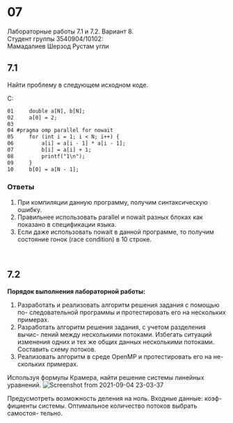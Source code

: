 # 07
Лабораторные работы 7.1 и 7.2. Вариант 8.<br>
Студент группы 3540904/10102:<br>
Мамадалиев Шерзод Рустам угли

## 7.1
Найти проблему в следующем исходном коде.

C:
```txt
01     double a[N], b[N];
02     a[0] = 2;
03
04 #pragma omp parallel for nowait
05     for (int i = 1; i < N; i++) {
06         a[i] = a[i - 1] * a[i - 1];
07         b[i] = a[i] + 1;
08         printf("1\n");
09     }
10     b[0] = a[N - 1];
```

### Ответы
1. При компиляции данную программу, получим синтаксическую ошибку.
2. Правильнее использовать parallel и nowait разных блоках как показано в спецификации языка.
3. Если даже использовать nowait в данной программе, то получим состояние гонок (race condition) в 10 строке.
<br>

## 7.2
**Порядок выполнения лабораторной работы:**
1. Разработать и реализовать алгоритм решения задания с помощью по-
следовательной программы и протестировать его на нескольких примерах.
2. Разработать алгоритм решения задания, с учетом разделения вычис-
лений между несколькими потоками. Избегать ситуаций изменения одних и
тех же общих данных несколькими потоками. Составить схему потоков.
3. Реализовать алгоритм в среде OpenMP и протестировать его на не-
скольких примерах.

Используя формулы Крамера, найти решение системы линейных
уравнений.
![Screenshot from 2021-09-04 23-03-37](https://user-images.githubusercontent.com/32206555/133014569-885eac2f-fffa-4cb7-876e-b88ba3e4f90c.png)

Предусмотреть возможность деления на ноль. Входные данные: коэф-
фициенты системы. Оптимальное количество потоков выбрать самостоя-
тельно.

